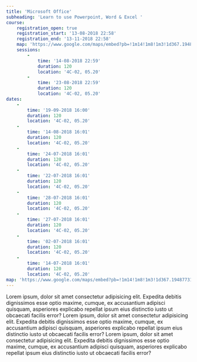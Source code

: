 ```yaml
---
title: 'Microsoft Office'
subheading: 'Learn to use Powerpoint, Word & Excel '
course:
    registration_open: true
    registration_start: '13-08-2018 22:58'
    registration_end: '13-11-2018 22:58'
    map: 'https://www.google.com/maps/embed?pb=!1m14!1m8!1m3!1d367.19487731750047!2d8.409558088524781!3d49.009299223134875!3m2!1i1024!2i768!4f13.1!3m3!1m2!1s0x0%3A0x4de59a21794ee936!2sKarlsruhe+Service+Research+Institute+(KSRI)!5e0!3m2!1sen!2sde!4v1532961299665'
    sessions:
        -
            time: '14-08-2018 22:59'
            duration: 120
            location: '4C-02, 05.20'
        -
            time: '23-08-2018 22:59'
            duration: 120
            location: '4C-02, 05.20'
dates:
    -
        time: '19-09-2018 16:00'
        duration: 120
        location: '4C-02, 05.20'
    -
        time: '14-08-2018 16:01'
        duration: 120
        location: '4C-02, 05.20'
    -
        time: '24-07-2018 16:01'
        duration: 120
        location: '4C-02, 05.20'
    -
        time: '22-07-2018 16:01'
        duration: 120
        location: '4C-02, 05.20'
    -
        time: '28-07-2018 16:01'
        duration: 120
        location: '4C-02, 05.20'
    -
        time: '27-07-2018 16:01'
        duration: 120
        location: '4C-02, 05.20'
    -
        time: '02-07-2018 16:01'
        duration: 120
        location: '4C-02, 05.20'
    -
        time: '14-07-2018 16:01'
        duration: 120
        location: '4C-02, 05.20'
map: 'https://www.google.com/maps/embed?pb=!1m14!1m8!1m3!1d367.19487731750047!2d8.409558088524781!3d49.009299223134875!3m2!1i1024!2i768!4f13.1!3m3!1m2!1s0x0%3A0x4de59a21794ee936!2sKarlsruhe+Service+Research+Institute+(KSRI)!5e0!3m2!1sen!2sde!4v1532961299665'
---
```


Lorem ipsum, dolor sit amet consectetur adipisicing elit. Expedita debitis dignissimos esse optio maxime, cumque, ex accusantium adipisci quisquam, asperiores explicabo repellat ipsum eius distinctio iusto ut obcaecati facilis error?
Lorem ipsum, dolor sit amet consectetur adipisicing elit. Expedita debitis dignissimos esse optio maxime, cumque, ex accusantium adipisci quisquam, asperiores explicabo repellat ipsum eius distinctio iusto ut obcaecati facilis error?
Lorem ipsum, dolor sit amet consectetur adipisicing elit. Expedita debitis dignissimos esse optio maxime, cumque, ex accusantium adipisci quisquam, asperiores explicabo repellat ipsum eius distinctio iusto ut obcaecati facilis error?